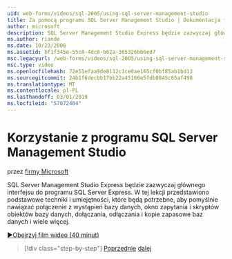 ```yaml
---
uid: web-forms/videos/sql-2005/using-sql-server-management-studio
title: Za pomocą programu SQL Server Management Studio | Dokumentacja firmy Microsoft
author: microsoft
description: SQL Server Management Studio Express będzie zazwyczaj głównego interfejsu do programu SQL Server Express. W tej lekcji opisano podstawowe techniki i narciarskie...
ms.author: riande
ms.date: 10/23/2006
ms.assetid: bf1f345e-55c8-4dc8-b62a-365326bb6ed7
msc.legacyurl: /web-forms/videos/sql-2005/using-sql-server-management-studio
msc.type: video
ms.openlocfilehash: 72e51efaa9de8112c1ce0ae165cf0bf85ab1bd13
ms.sourcegitcommit: 24b1f6decbb17bb22a45166e5fdb0845c65af498
ms.translationtype: MT
ms.contentlocale: pl-PL
ms.lasthandoff: 03/01/2019
ms.locfileid: "57072404"
---
```

<a name="using-sql-server-management-studio"></a>Korzystanie z programu SQL Server Management Studio
====================
przez [firmy Microsoft](https://github.com/microsoft)

SQL Server Management Studio Express będzie zazwyczaj głównego interfejsu do programu SQL Server Express. W tej lekcji przedstawiono podstawowe techniki i umiejętności, które będą potrzebne, aby pomyślnie nawiązać połączenie z wystąpień bazy danych, okno zapytania i skryptów obiektów bazy danych, dołączania, odłączania i kopie zapasowe baz danych i wiele więcej.

[&#9654;Obejrzyj film wideo (40 minut)](https://channel9.msdn.com/Blogs/ASP-NET-Site-Videos/using-sql-server-management-studio)

> [!div class="step-by-step"]
> [Poprzednie](connecting-your-web-application-to-sql-server-2005-express-edition.md)
> [dalej](getting-started-with-reporting-services.md)
